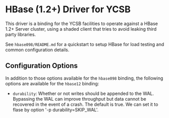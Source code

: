 <!--
Copyright (c) 2015-2017 YCSB contributors. All rights reserved.

Licensed under the Apache License, Version 2.0 (the "License"); you
may not use this file except in compliance with the License. You
may obtain a copy of the License at

http://www.apache.org/licenses/LICENSE-2.0

Unless required by applicable law or agreed to in writing, software
distributed under the License is distributed on an "AS IS" BASIS,
WITHOUT WARRANTIES OR CONDITIONS OF ANY KIND, either express or
implied. See the License for the specific language governing
permissions and limitations under the License. See accompanying
LICENSE file.
-->

# HBase (1.2+) Driver for YCSB
This driver is a binding for the YCSB facilities to operate against a HBase 1.2+ Server cluster, using a shaded client that tries to avoid leaking third party libraries.

See `hbase098/README.md` for a quickstart to setup HBase for load testing and common configuration details.

## Configuration Options
In addition to those options available for the `hbase098` binding, the following options are available for the `hbase12` binding:

* `durability`: Whether or not writes should be appended to the WAL. Bypassing the WAL can improve throughput but data cannot be recovered in the event of a crash. The default is true.  We can set it to flase by option '-p durability=SKIP_WAL'.

